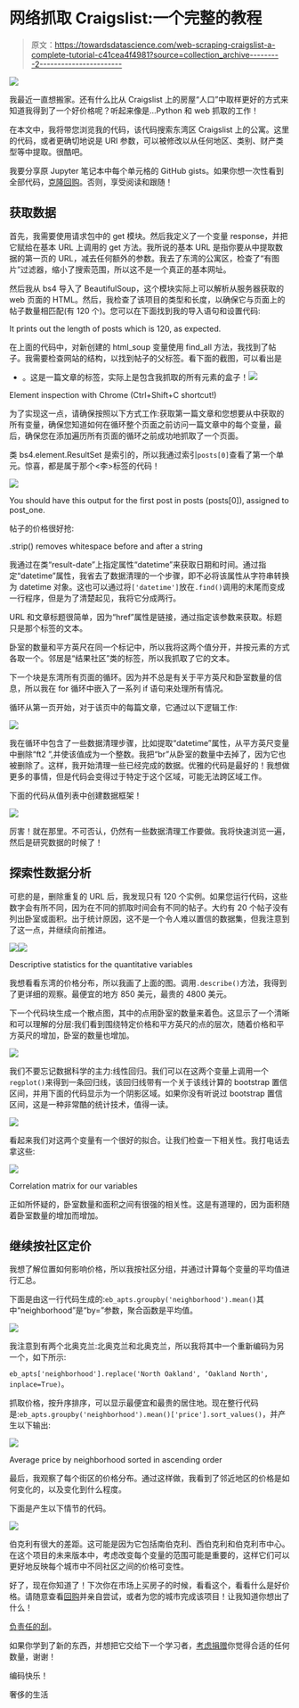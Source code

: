 # 网络抓取 Craigslist:一个完整的教程

> 原文：<https://towardsdatascience.com/web-scraping-craigslist-a-complete-tutorial-c41cea4f4981?source=collection_archive---------2----------------------->

![](img/063daacb4b79752a52b6dae0c2e86a0f.png)

我最近一直想搬家。还有什么比从 Craigslist 上的房屋“人口”中取样更好的方式来知道我得到了一个好价格呢？听起来像是…Python 和 web 抓取的工作！

在本文中，我将带您浏览我的代码，该代码搜索东湾区 Craigslist 上的公寓。这里的代码，或者更确切地说是 URI 参数，可以被修改以从任何地区、类别、财产类型等中提取。很酷吧。

我要分享原 Jupyter 笔记本中每个单元格的 GitHub gists。如果你想一次性看到全部代码，[克隆回购](https://github.com/rileypredum/East-Bay-Housing-Web-Scrape)。否则，享受阅读和跟随！

## 获取数据

首先，我需要使用请求包中的 get 模块。然后我定义了一个变量 response，并把它赋给在基本 URL 上调用的 get 方法。我所说的基本 URL 是指你要从中提取数据的第一页的 URL，减去任何额外的参数。我去了东湾的公寓区，检查了“有图片”过滤器，缩小了搜索范围，所以这不是一个真正的基本网址。

然后我从 bs4 导入了 BeautifulSoup，这个模块实际上可以解析从服务器获取的 web 页面的 HTML。然后，我检查了该项目的类型和长度，以确保它与页面上的帖子数量相匹配(有 120 个)。您可以在下面找到我的导入语句和设置代码:

It prints out the length of posts which is 120, as expected.

在上面的代码中，对新创建的 html_soup 变量使用 find_all 方法，我找到了帖子。我需要检查网站的结构，以找到帖子的父标签。看下面的截图，可以看出是

*   。这是一篇文章的标签，实际上是包含我抓取的所有元素的盒子！![](img/0870716f6857e3732ee6ad35acf25e67.png)

Element inspection with Chrome (Ctrl+Shift+C shortcut!)

为了实现这一点，请确保按照以下方式工作:获取第一篇文章和您想要从中获取的所有变量，确保您知道如何在循环整个页面之前访问一篇文章中的每个变量，最后，确保您在添加遍历所有页面的循环之前成功地抓取了一个页面。

类 bs4.element.ResultSet 是索引的，所以我通过索引`posts[0]`查看了第一个单元。惊喜，都是属于那个<李>标签的代码！

![](img/8d53ce94cc8b84c7897ff802189206c8.png)

You should have this output for the first post in posts (posts[0]), assigned to post_one.

帖子的价格很好抢:

.strip() removes whitespace before and after a string

我通过在类“result-date”上指定属性“datetime”来获取日期和时间。通过指定“datetime”属性，我省去了数据清理的一个步骤，即不必将该属性从字符串转换为 datetime 对象。这也可以通过将`['datetime']`放在`.find()`调用的末尾而变成一行程序，但是为了清楚起见，我将它分成两行。

URL 和文章标题很简单，因为“href”属性是链接，通过指定该参数来获取。标题只是那个标签的文本。

卧室的数量和平方英尺在同一个标记中，所以我将这两个值分开，并按元素的方式各取一个。邻居是“结果社区”类的标签，所以我抓取了它的文本。

下一个块是东湾所有页面的循环。因为并不总是有关于平方英尺和卧室数量的信息，所以我在 for 循环中嵌入了一系列 if 语句来处理所有情况。

循环从第一页开始，对于该页中的每篇文章，它通过以下逻辑工作:

![](img/482f7992b37425c5aab11bae6472a086.png)

我在循环中包含了一些数据清理步骤，比如提取“datetime”属性，从平方英尺变量中删除“ft2 ”,并使该值成为一个整数。我把“br”从卧室的数量中去掉了，因为它也被删除了。这样，我开始清理一些已经完成的数据。优雅的代码是最好的！我想做更多的事情，但是代码会变得过于特定于这个区域，可能无法跨区域工作。

下面的代码从值列表中创建数据框架！

![](img/9a9ca579f041e9d831f8dda6797ca5d1.png)

厉害！就在那里。不可否认，仍然有一些数据清理工作要做。我将快速浏览一遍，然后是研究数据的时候了！

## 探索性数据分析

可悲的是，删除重复的 URL 后，我发现只有 120 个实例。如果您运行代码，这些数字会有所不同，因为在不同的抓取时间会有不同的帖子。大约有 20 个帖子没有列出卧室或面积。出于统计原因，这不是一个令人难以置信的数据集，但我注意到了这一点，并继续向前推进。

![](img/bd24d5f0b1a415e69f45123753591de8.png)![](img/55f823e84258e7d157e5bcafb8571be7.png)

Descriptive statistics for the quantitative variables

我想看看东湾的价格分布，所以我画了上面的图。调用`.describe()`方法，我得到了更详细的观察。最便宜的地方 850 美元，最贵的 4800 美元。

下一个代码块生成一个散点图，其中的点用卧室的数量来着色。这显示了一个清晰和可以理解的分层:我们看到围绕特定价格和平方英尺的点的层次，随着价格和平方英尺的增加，卧室的数量也增加。

![](img/75d0bd4c2ad57dce0681d3fb2675399b.png)

我们不要忘记数据科学的主力:线性回归。我们可以在这两个变量上调用一个`regplot()`来得到一条回归线，该回归线带有一个关于该线计算的 bootstrap 置信区间，并用下面的代码显示为一个阴影区域。如果你没有听说过 bootstrap 置信区间，这是一种非常酷的统计技术，值得一读。

![](img/b80862ccc4612f96104209ad272c4eb4.png)

看起来我们对这两个变量有一个很好的拟合。让我们检查一下相关性。我打电话去拿这些:

![](img/ae880239273777f187a14cce9e054786.png)

Correlation matrix for our variables

正如所怀疑的，卧室数量和面积之间有很强的相关性。这是有道理的，因为面积随着卧室数量的增加而增加。

## 继续按社区定价

我想了解位置如何影响价格，所以我按社区分组，并通过计算每个变量的平均值进行汇总。

下面是由这一行代码生成的:`eb_apts.groupby('neighborhood').mean()`其中“neighborhood”是“by=”参数，聚合函数是平均值。

![](img/f3dbb98dc3156ed3c96bd35ab465b6cf.png)

我注意到有两个北奥克兰:北奥克兰和北奥克兰，所以我将其中一个重新编码为另一个，如下所示:

`eb_apts['neighborhood'].replace('North Oakland', ‘Oakland North', inplace=True)`。

抓取价格，按升序排序，可以显示最便宜和最贵的居住地。现在整行代码是:`eb_apts.groupby('neighborhood').mean()['price'].sort_values()`，并产生以下输出:

![](img/c0a531ed8bb598e1705a7e0d2ee53982.png)

Average price by neighborhood sorted in ascending order

最后，我观察了每个街区的价格分布。通过这样做，我看到了邻近地区的价格是如何变化的，以及变化到什么程度。

下面是产生以下情节的代码。

![](img/dbd9a53bdb179b88f35ca2f41842e03e.png)

伯克利有很大的差距。这可能是因为它包括南伯克利、西伯克利和伯克利市中心。在这个项目的未来版本中，考虑改变每个变量的范围可能是重要的，这样它们可以更好地反映每个城市中不同社区之间的价格可变性。

好了，现在你知道了！下次你在市场上买房子的时候，看看这个，看看什么是好价格。请随意查看[回购](https://github.com/rileypredum/East-Bay-Housing-Web-Scrape)并亲自尝试，或者为您的城市完成该项目！让我知道你想出了什么！

[负责任的刮](https://www.scrapehero.com/how-to-prevent-getting-blacklisted-while-scraping/)。

如果你学到了新的东西，并想把它交给下一个学习者，[考虑捐赠](https://www.patreon.com/rileypredum)你觉得合适的任何数量，谢谢！

编码快乐！

奢侈的生活